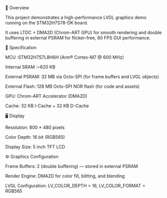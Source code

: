📘 Overview

This project demonstrates a high-performance LVGL graphics demo running on the STM32H7S78-DK board.

It uses LTDC + DMA2D (Chrom-ART GPU) for smooth rendering and double buffering in external PSRAM for flicker-free, 60 FPS GUI performance.

🧠 Specification

MCU	:STM32H7S7L8H6H (Arm® Cortex-M7 @ 600 MHz)

Internal SRAM	:~620 KB

External PSRAM:	32 MB via Octo-SPI (for frame buffers and LVGL objects)

External Flash:	128 MB Octo-SPI NOR flash (for code and assets)

GPU: Chrom-ART Accelerator (DMA2D)

Cache:	32 KB I-Cache + 32 KB D-Cache


🖥️ Display

Resolution:	800 × 480 pixels

Color Depth:	16 bit (RGB565)

Display Size:	5 inch TFT LCD

⚙️ Graphics Configuration

Frame Buffers: 2 (double buffering) — stored in external PSRAM

Render Engine: DMA2D for color fill, blitting, and blending

LVGL Configuration: LV_COLOR_DEPTH = 16, LV_COLOR_FORMAT = RGB565

